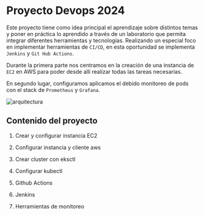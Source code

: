 # Proyecto Devops 2024


Este proyecto tiene como idea principal el aprendizaje sobre distintos temas y poner en práctica lo aprendido a través de un laboratorio que permita integrar diferentes herramientas y tecnologías. Realizando un especial foco en implementar herramientas de `CI/CD`, en esta oportunidad se implementa `Jenkins` y `Git Hub Actions`.

Durante la  primera parte nos centramos en la creación de una instancia de `EC2` en AWS para poder desde allí realizar todas las tareas
necesarias. 


En segundo lugar, configuramos aplicamos el debido monitoreo de pods con el stack de `Prometheus` y `Grafana`.



![arquitectura](https://media.dev.to/cdn-cgi/image/width=1600,height=900,fit=cover,gravity=auto,format=auto/https%3A%2F%2Fdev-to-uploads.s3.amazonaws.com%2Fuploads%2Farticles%2Fvbye6pwecpbr35c1w9j2.png)

## Contenido del proyecto

1. Crear y configurar instancia EC2

2. Configurar instancia y cliente aws

3. Crear cluster con eksctl

4. Configurar kubectl

5. Github Actions

6. Jenkins

9. Herramientas de monitoreo
